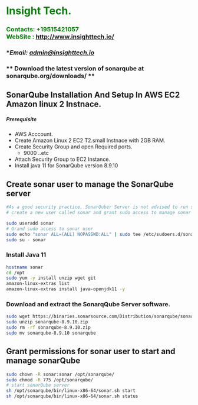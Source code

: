 #  **<span style="color:green">Insight Tech.</span>**
### **<span style="color:green">Contacts: +19515421057<br> WebSite : <http://www.insighttech.io/></span>**
### **Email: admin@insighttech.io*
### ** Download the latest version of sonarqube at sonarqube.org/downloads/ **


## SonarQube Installation And Setup In AWS EC2 Amazon linux 2 Instnace.
##### Prerequisite
+ AWS Acccount.
+ Create Amazon Linux 2 EC2 T2.small Instnace with 2GB RAM.
+ Create Security Group and open Required ports.
   + 9000 ..etc
+ Attach Security Group to EC2 Instance.
+ Install java 11 for SonarQube version 8.9.10

## Create sonar user to manage the SonarQube server
```sh
#As a good security practice, SonarQuber Server is not advised to run sonar service as a root user, 
# create a new user called sonar and grant sudo access to manage sonar services as follows

sudo useradd sonar
# Grand sudo access to sonar user
sudo echo "sonar ALL=(ALL) NOPASSWD:ALL" | sudo tee /etc/sudoers.d/sonar
sudo su - sonar
```

### Install Java 11

``` sh
hostname sonar
cd /opt
sudo yum -y install unzip wget git
amazon-linux-extras list
amazon-linux-extras install java-openjdk11 -y
```
### Download and extract the SonarqQube Server software.
```sh
sudo wget https://binaries.sonarsource.com/Distribution/sonarqube/sonarqube-8.9.10.61524.zip
sudo unzip sonarqube-8.9.10.zip
sudo rm -rf sonarqube-8.9.10.zip
sudo mv sonarqube-8.9.10 sonarqube
```

## Grant permissions for sonar user to start and manage sonarQube
```sh
sudo chown -R sonar:sonar /opt/sonarqube/
sudo chmod -R 775 /opt/sonarqube/
# start sonarQube server
sh /opt/sonarqube/bin/linux-x86-64/sonar.sh start 
sh /opt/sonarqube/bin/linux-x86-64/sonar.sh status
```

